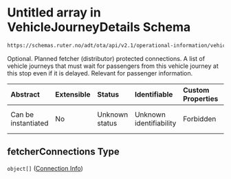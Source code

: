 # Untitled array in VehicleJourneyDetails Schema

```txt
https://schemas.ruter.no/adt/ota/api/v2.1/operational-information/vehicle-journey-details.json#/definitions/pointCall/properties/fetcherConnections
```

Optional. Planned fetcher (distributor) protected connections. A list of vehicle journeys that must wait for passengers from this vehicle journey at this stop even if it is delayed. Relevant for passenger information.

| Abstract            | Extensible | Status         | Identifiable            | Custom Properties | Additional Properties | Access Restrictions | Defined In                                                                                                                |
| :------------------ | :--------- | :------------- | :---------------------- | :---------------- | :-------------------- | :------------------ | :------------------------------------------------------------------------------------------------------------------------ |
| Can be instantiated | No         | Unknown status | Unknown identifiability | Forbidden         | Allowed               | none                | [vehicle-journey-details.json*](../../schema/operational-information/vehicle-journey-details.json "open original schema") |

## fetcherConnections Type

`object[]` ([Connection Info](vehicle-journey-details-definitions-connection-info.md))

